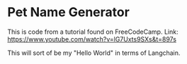 # Pet Name Generator

This is code from a tutorial found on FreeCodeCamp. 
Link: https://www.youtube.com/watch?v=lG7Uxts9SXs&t=897s

This will sort of be my "Hello World" in terms of Langchain.
